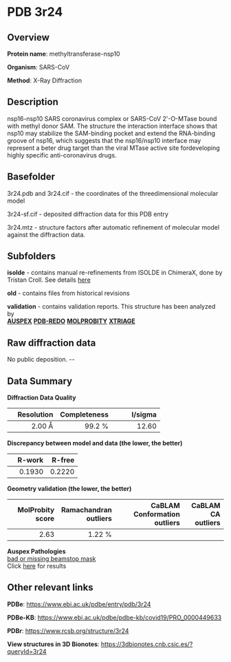 # PDB 3r24

## Overview

**Protein name**: methyltransferase-nsp10

**Organism**: SARS-CoV

**Method**: X-Ray Diffraction

## Description

nsp16-nsp10 SARS coronavirus complex or SARS-CoV 2'-O-MTase bound with methyl donor SAM. The structure the interaction interface shows that nsp10 may stabilize the SAM-binding pocket and extend the RNA-binding groove of nsp16, which suggests that the nsp16/nsp10 interface may represent a beter drug target than the viral MTase active site fordeveloping highly specific anti-coronavirus drugs.

## Basefolder

3r24.pdb and 3r24.cif - the coordinates of the threedimensional molecular model

3r24-sf.cif - deposited diffraction data for this PDB entry

3r24.mtz - structure factors after automatic refinement of molecular model against the diffraction data.

## Subfolders

**isolde** - contains manual re-refinements from ISOLDE in ChimeraX, done by Tristan Croll. See details [here](https://github.com/thorn-lab/coronavirus_structural_task_force/blob/master/pdb/methyltransferase-nsp10/SARS-CoV/3r24/isolde/directory_info.txt)

**old** - contains files from historical revisions

**validation** - contains validation reports. This structure has been analyzed by <br>[**AUSPEX**](https://github.com/thorn-lab/coronavirus_structural_task_force/tree/master/pdb/methyltransferase-nsp10/SARS-CoV/3r24/validation/auspex) [**PDB-REDO**](https://github.com/thorn-lab/coronavirus_structural_task_force/tree/master/pdb/methyltransferase-nsp10/SARS-CoV/3r24/validation/pdb-redo) [**MOLPROBITY**](https://github.com/thorn-lab/coronavirus_structural_task_force/tree/master/pdb/methyltransferase-nsp10/SARS-CoV/3r24/validation/molprobity) [**XTRIAGE**](https://github.com/thorn-lab/coronavirus_structural_task_force/blob/master/pdb/methyltransferase-nsp10/SARS-CoV/3r24/validation/Xtriage_output.log)   



## Raw diffraction data

No public deposition. --<br> 

## Data Summary
**Diffraction Data Quality**

|   | Resolution | Completeness| I/sigma |
|---|-------------:|----------------:|--------------:|
|   |2.00 Å|99.2  %|<img width=50/>12.60|

**Discrepancy between model and data (the lower, the better)**

|   | **R-work**| **R-free**   
|---|-------------:|----------------:|           
||  0.1930|  0.2220|

**Geometry validation (the lower, the better)**

|   |**MolProbity<br>score**| **Ramachandran<br>outliers** | **CaBLAM<br>Conformation outliers** | **CaBLAM<br>CA outliers** |
|---|-------------:|----------------:|----------------:|----------------:|
||  2.63|  1.22 %|||

**Auspex Pathologies**<br> [bad or missing beamstop mask](https://www.auspex.de/pathol/#2)<br>Click [here](https://github.com/thorn-lab/coronavirus_structural_task_force/blob/master/pdb/methyltransferase-nsp10/SARS-CoV/3r24/validation/auspex/3r24_auspex_comments.txt)  for results

 



## Other relevant links 
**PDBe**:  https://www.ebi.ac.uk/pdbe/entry/pdb/3r24

**PDBe-KB**: https://www.ebi.ac.uk/pdbe/pdbe-kb/covid19/PRO_0000449633 
 
**PDBr**: https://www.rcsb.org/structure/3r24 

**View structures in 3D Bionotes**: https://3dbionotes.cnb.csic.es/?queryId=3r24

